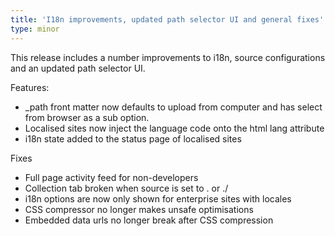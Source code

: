 ```yaml
---
title: 'I18n improvements, updated path selector UI and general fixes'
type: minor
---
```



This release includes a number improvements to i18n, source configurations and an updated path selector UI.

Features:

* _path front matter now defaults to upload from computer and has select from browser as a sub option.
* Localised sites now inject the language code onto the html lang attribute
* i18n state added to the status page of localised sites


Fixes

* Full page activity feed for non-developers
* Collection tab broken when source is set to . or ./
* i18n options are now only shown for enterprise sites with locales
* CSS compressor no longer makes unsafe optimisations
* Embedded data urls no longer break after CSS compression